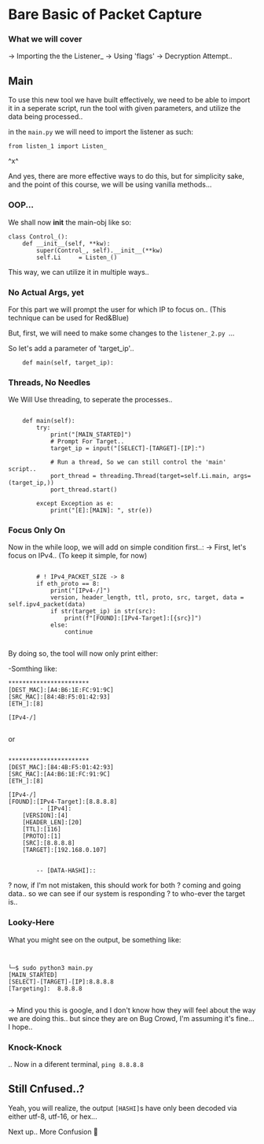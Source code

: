 # Bare Basic of Packet Capture #

### What we will cover ###

-> Importing the the Listener_
-> Using 'flags'
-> Decryption Attempt..


## Main ##

To use this new tool we have built effectively,
we need to be able to import it in a seperate
script, run the tool with given parameters,
and utilize the data being processed..


in the ```main.py``` we will need to import the 
listener as such:

```
from listen_1 import Listen_ 

```

^x^ 

And yes, there are more effective ways to do this,
but for simplicity sake, and the point of this course,
we will be using vanilla methods...

### OOP... ###


We shall now __init__ the main-obj like so:

```
class Control_():
    def __init__(self, **kw):
        super(Control_, self).__init__(**kw)
        self.Li     = Listen_()

```

This way, we can utilize it in multiple ways..


### No Actual Args, yet ###

For this part we will prompt the user for which
IP to focus on.. 
(This technique can be used for Red&Blue)

But, first, we will need to make some changes to
the ```listener_2.py ```...

So let's add a parameter of 'target_ip'..

```
    def main(self, target_ip):
```


### Threads, No Needles ###

We Will Use threading, to seperate the processes..

```

    def main(self):
        try:
            print("[MAIN_STARTED]")
            # Prompt For Target..
            target_ip = input("[SELECT]-[TARGET]-[IP]:")

            # Run a thread, So we can still control the 'main' script..
            port_thread = threading.Thread(target=self.Li.main, args=(target_ip,))
            port_thread.start()

        except Exception as e:
            print("[E]:[MAIN]: ", str(e))
```


### Focus Only On ###

Now in the while loop, we will add on simple condition first..:
-> First, let's focus on IPv4.. (To keep it simple, for now)

```

        # ! IPv4_PACKET_SIZE -> 8
        if eth_proto == 8:
            print("[IPv4-/]")
            version, header_length, ttl, proto, src, target, data = self.ipv4_packet(data)
            if str(target_ip) in str(src):
                print(f"[FOUND]:[IPv4-Target]:[{src}]")
            else:
                continue


```

By doing so, the tool will now only print either:

-Somthing like:
```
***********************
[DEST_MAC]:[A4:B6:1E:FC:91:9C]
[SRC_MAC]:[84:4B:F5:01:42:93]
[ETH_]:[8]

[IPv4-/]


```
or 

```

***********************
[DEST_MAC]:[84:4B:F5:01:42:93]
[SRC_MAC]:[A4:B6:1E:FC:91:9C]
[ETH_]:[8]

[IPv4-/]
[FOUND]:[IPv4-Target]:[8.8.8.8]
         - [IPv4]:
    [VERSION]:[4]
    [HEADER_LEN]:[20]
    [TTL]:[116]
    [PROTO]:[1]
    [SRC]:[8.8.8.8]
    [TARGET]:[192.168.0.107]


        -- [DATA-HASHI]:: 

```



? now, if I'm not mistaken, this should work for both 
? coming and going data.. so we can see if our system is responding 
? to who-ever the target is..


### Looky-Here ###

What you might see on the output, be something like:

```


└─$ sudo python3 main.py
[MAIN_STARTED]
[SELECT]-[TARGET]-[IP]:8.8.8.8
[Targeting]:  8.8.8.8


```

-> Mind you this is google, and I don't know how they will feel
about the way we are doing this.. but since they are on Bug Crowd,
I'm assuming it's fine... I hope..


### Knock-Knock ###

.. Now in a diferent terminal, ``` ping 8.8.8.8 ```



## Still Cnfused..? ##

Yeah, you will realize, the output ```[HASHI]```s have only
been decoded via either utf-8, utf-16, or hex...


Next up.. More Confusion 🔭
